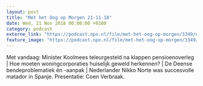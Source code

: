 ```yaml
---
layout: post
title: "Met het Oog op Morgen 21-11-18"
date: Wed, 21 Nov 2018 00:00:00 +0100
category: podcast
externe_link: "https://podcast.npo.nl/file/met-het-oog-op-morgen/3349/nporadio1_met-het-oog-op-morgen_20181121_met-het-oog-op-morgen-21-11-18.mp3"
feature_image: "https://podcast.npo.nl/file/met-het-oog-op-morgen/3349/nporadio1_met-het-oog-op-morgen_20181121_met-het-oog-op-morgen-21-11-18.mp3"
---
```


Met vandaag: Minister Koolmees teleurgesteld na klappen pensioenoverleg | Hoe moeten woningcorporaties huiselijk geweld herkennen? | De Deense bendeproblematiek én -aanpak | Nederlander Nikko Norte was succesvolle matador in Spanje. Presentatie: Coen Verbraak.
